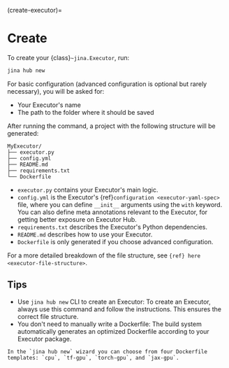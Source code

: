 (create-executor)=
# Create

To create your {class}`~jina.Executor`, run:

```bash
jina hub new
```

<script id="asciicast-T98aWaJLe0r0ul3cXGk7AzqUs" src="https://asciinema.org/a/T98aWaJLe0r0ul3cXGk7AzqUs.js" async></script>

For basic configuration (advanced configuration is optional but rarely necessary), you will be asked for: 

- Your Executor's name
- The path to the folder where it should be saved

After running the command, a project with the following structure will be generated:

```text
MyExecutor/
├── executor.py
├── config.yml
├── README.md
├── requirements.txt
└── Dockerfile
```

- `executor.py` contains your Executor's main logic.
- `config.yml` is the Executor's {ref}`configuration <executor-yaml-spec>` file, where you can define `__init__` arguments using the `with` keyword. You can also define meta annotations relevant to the Executor, for getting better exposure on Executor Hub.
- `requirements.txt` describes the Executor's Python dependencies.
- `README.md` describes how to use your Executor.
- `Dockerfile` is only generated if you choose advanced configuration.

For a more detailed breakdown of the file structure, see `{ref} here <executor-file-structure>`.

## Tips

* Use `jina hub new` CLI to create an Executor: To create an Executor, always use this command and follow the instructions. This ensures the correct file 
structure.
* You don't need to manually write a Dockerfile: The build system automatically generates an optimized Dockerfile according to your Executor package.

```{tip}
In the `jina hub new` wizard you can choose from four Dockerfile templates: `cpu`, `tf-gpu`, `torch-gpu`, and `jax-gpu`.
```
